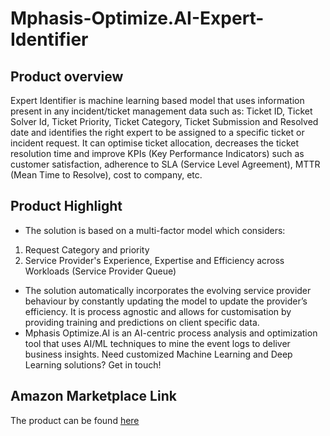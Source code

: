 # Mphasis-Optimize.AI-Expert-Identifier

## Product overview

Expert Identifier is machine learning based model that uses information present in any incident/ticket management data such as: Ticket ID, Ticket Solver Id, Ticket Priority, Ticket Category, Ticket Submission and Resolved date and identifies the right expert to be assigned to a specific ticket or incident request. It can optimise ticket allocation, decreases the ticket resolution time and improve KPIs (Key Performance Indicators) such as customer satisfaction, adherence to SLA (Service Level Agreement), MTTR (Mean Time to Resolve), cost to company, etc.

## Product Highlight 

* The solution is based on a multi-factor model which considers:
1. Request Category and priority
2. Service Provider's Experience, Expertise and Efficiency across Workloads (Service Provider Queue)
* The solution automatically incorporates the evolving service provider behaviour by constantly updating the model to update the provider’s efficiency. It is process agnostic and allows for customisation by providing training and predictions on client specific data.
* Mphasis Optimize.AI is an AI-centric process analysis and optimization tool that uses AI/ML techniques to mine the event logs to deliver business insights. Need customized Machine Learning and Deep Learning solutions? Get in touch!

## Amazon Marketplace Link
The product can be found [here](https://aws.amazon.com/marketplace/pp/prodview-il76hcpzw7vai)

